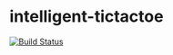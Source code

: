 # intelligent-tictactoe

[![Build Status](https://travis-ci.org/gpassini/intelligent-tictactoe.svg?branch=master)](https://travis-ci.org/gpassini/intelligent-tictactoe)
